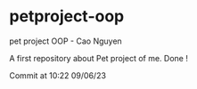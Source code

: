 # petproject-oop
pet project OOP - Cao Nguyen 

A first repository about Pet project of me. Done !

Commit at 10:22 09/06/23
